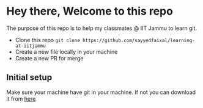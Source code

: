 # Hey there, Welcome to this repo

The purpose of this repo is to help my classmates @ IIT Jammu to learn git.

- Clone this repo `git clone https://github.com/sayyedfaixal/learning-at-iitjammu`
- Create a new file locally in your machine
- Create a new PR for merge

## Initial setup

Make sure your machine have git in your machine. If not you can download it from [here](https://git-scm.com/downloads)
